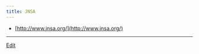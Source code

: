 ```yaml
---
title: JNSA
---
```

* [http://www.jnsa.org/](http://www.jnsa.org/)
----

[Edit](https://github.com/vitroid/vitroid.github.io/edit/master/MD/JNSA.md)

